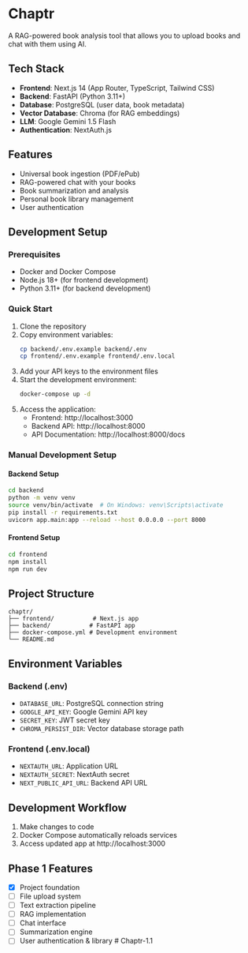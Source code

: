 # Chaptr

A RAG-powered book analysis tool that allows you to upload books and chat with them using AI.

## Tech Stack

- **Frontend**: Next.js 14 (App Router, TypeScript, Tailwind CSS)
- **Backend**: FastAPI (Python 3.11+)
- **Database**: PostgreSQL (user data, book metadata)
- **Vector Database**: Chroma (for RAG embeddings)
- **LLM**: Google Gemini 1.5 Flash
- **Authentication**: NextAuth.js

## Features

- Universal book ingestion (PDF/ePub)
- RAG-powered chat with your books
- Book summarization and analysis
- Personal book library management
- User authentication

## Development Setup

### Prerequisites

- Docker and Docker Compose
- Node.js 18+ (for frontend development)
- Python 3.11+ (for backend development)

### Quick Start

1. Clone the repository
2. Copy environment variables:
   ```bash
   cp backend/.env.example backend/.env
   cp frontend/.env.example frontend/.env.local
   ```
3. Add your API keys to the environment files
4. Start the development environment:
   ```bash
   docker-compose up -d
   ```
5. Access the application:
   - Frontend: http://localhost:3000
   - Backend API: http://localhost:8000
   - API Documentation: http://localhost:8000/docs

### Manual Development Setup

#### Backend Setup

```bash
cd backend
python -m venv venv
source venv/bin/activate  # On Windows: venv\Scripts\activate
pip install -r requirements.txt
uvicorn app.main:app --reload --host 0.0.0.0 --port 8000
```

#### Frontend Setup

```bash
cd frontend
npm install
npm run dev
```

## Project Structure

```
chaptr/
├── frontend/           # Next.js app
├── backend/           # FastAPI app
├── docker-compose.yml # Development environment
└── README.md
```

## Environment Variables

### Backend (.env)
- `DATABASE_URL`: PostgreSQL connection string
- `GOOGLE_API_KEY`: Google Gemini API key
- `SECRET_KEY`: JWT secret key
- `CHROMA_PERSIST_DIR`: Vector database storage path

### Frontend (.env.local)
- `NEXTAUTH_URL`: Application URL
- `NEXTAUTH_SECRET`: NextAuth secret
- `NEXT_PUBLIC_API_URL`: Backend API URL

## Development Workflow

1. Make changes to code
2. Docker Compose automatically reloads services
3. Access updated app at http://localhost:3000

## Phase 1 Features

- [x] Project foundation
- [ ] File upload system
- [ ] Text extraction pipeline
- [ ] RAG implementation
- [ ] Chat interface
- [ ] Summarization engine
- [ ] User authentication & library #   C h a p t r - 1 . 1  
 